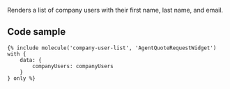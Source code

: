 Renders a list of company users with their first name, last name, and email.

## Code sample

```
{% include molecule('company-user-list', 'AgentQuoteRequestWidget') with {
    data: {
        companyUsers: companyUsers
    }
} only %}
```
